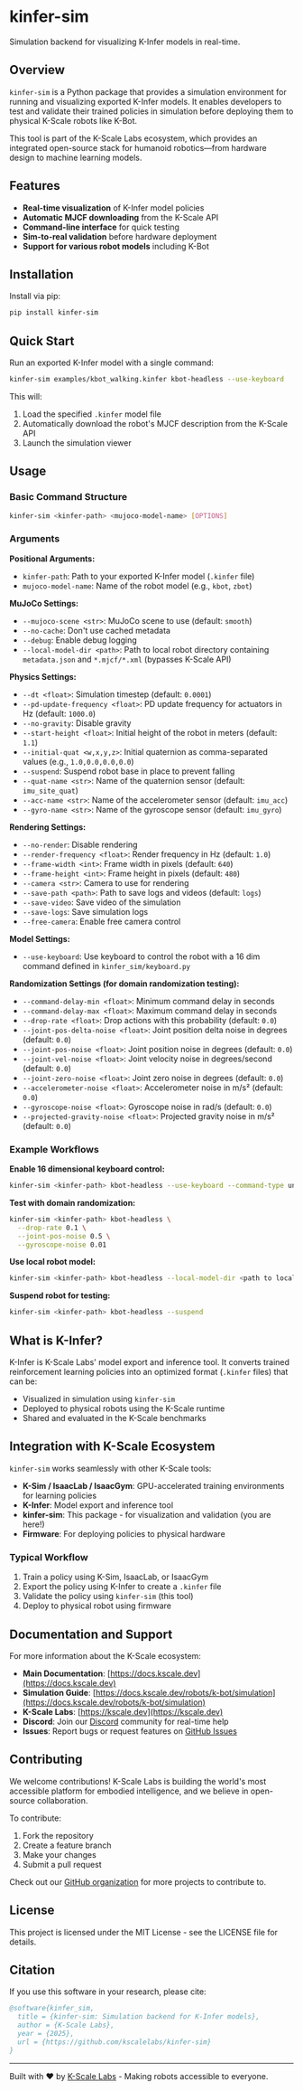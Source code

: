 # kinfer-sim

Simulation backend for visualizing K-Infer models in real-time.

## Overview

`kinfer-sim` is a Python package that provides a simulation environment for running and visualizing exported K-Infer models. It enables developers to test and validate their trained policies in simulation before deploying them to physical K-Scale robots like K-Bot.

This tool is part of the K-Scale Labs ecosystem, which provides an integrated open-source stack for humanoid robotics—from hardware design to machine learning models.

## Features

- **Real-time visualization** of K-Infer model policies
- **Automatic MJCF downloading** from the K-Scale API
- **Command-line interface** for quick testing
- **Sim-to-real validation** before hardware deployment
- **Support for various robot models** including K-Bot

## Installation

Install via pip:

```bash
pip install kinfer-sim
```

## Quick Start

Run an exported K-Infer model with a single command:

```bash
kinfer-sim examples/kbot_walking.kinfer kbot-headless --use-keyboard
```

This will:
1. Load the specified `.kinfer` model file
2. Automatically download the robot's MJCF description from the K-Scale API
3. Launch the simulation viewer

## Usage

### Basic Command Structure

```bash
kinfer-sim <kinfer-path> <mujoco-model-name> [OPTIONS]
```

### Arguments

**Positional Arguments:**
- `kinfer-path`: Path to your exported K-Infer model (`.kinfer` file)
- `mujoco-model-name`: Name of the robot model (e.g., `kbot`, `zbot`)

**MuJoCo Settings:**
- `--mujoco-scene <str>`: MuJoCo scene to use (default: `smooth`)
- `--no-cache`: Don't use cached metadata
- `--debug`: Enable debug logging
- `--local-model-dir <path>`: Path to local robot directory containing `metadata.json` and `*.mjcf/*.xml` (bypasses K-Scale API)

**Physics Settings:**
- `--dt <float>`: Simulation timestep (default: `0.0001`)
- `--pd-update-frequency <float>`: PD update frequency for actuators in Hz (default: `1000.0`)
- `--no-gravity`: Disable gravity
- `--start-height <float>`: Initial height of the robot in meters (default: `1.1`)
- `--initial-quat <w,x,y,z>`: Initial quaternion as comma-separated values (e.g., `1.0,0.0,0.0,0.0`)
- `--suspend`: Suspend robot base in place to prevent falling
- `--quat-name <str>`: Name of the quaternion sensor (default: `imu_site_quat`)
- `--acc-name <str>`: Name of the accelerometer sensor (default: `imu_acc`)
- `--gyro-name <str>`: Name of the gyroscope sensor (default: `imu_gyro`)

**Rendering Settings:**
- `--no-render`: Disable rendering
- `--render-frequency <float>`: Render frequency in Hz (default: `1.0`)
- `--frame-width <int>`: Frame width in pixels (default: `640`)
- `--frame-height <int>`: Frame height in pixels (default: `480`)
- `--camera <str>`: Camera to use for rendering
- `--save-path <path>`: Path to save logs and videos (default: `logs`)
- `--save-video`: Save video of the simulation
- `--save-logs`: Save simulation logs
- `--free-camera`: Enable free camera control

**Model Settings:**
- `--use-keyboard`: Use keyboard to control the robot with a 16 dim command defined in `kinfer_sim/keyboard.py`

**Randomization Settings (for domain randomization testing):**
- `--command-delay-min <float>`: Minimum command delay in seconds
- `--command-delay-max <float>`: Maximum command delay in seconds
- `--drop-rate <float>`: Drop actions with this probability (default: `0.0`)
- `--joint-pos-delta-noise <float>`: Joint position delta noise in degrees (default: `0.0`)
- `--joint-pos-noise <float>`: Joint position noise in degrees (default: `0.0`)
- `--joint-vel-noise <float>`: Joint velocity noise in degrees/second (default: `0.0`)
- `--joint-zero-noise <float>`: Joint zero noise in degrees (default: `0.0`)
- `--accelerometer-noise <float>`: Accelerometer noise in m/s² (default: `0.0`)
- `--gyroscope-noise <float>`: Gyroscope noise in rad/s (default: `0.0`)
- `--projected-gravity-noise <float>`: Projected gravity noise in m/s² (default: `0.0`)

### Example Workflows

**Enable 16 dimensional keyboard control:**
```bash
kinfer-sim <kinfer-path> kbot-headless --use-keyboard --command-type unified
```

**Test with domain randomization:**
```bash
kinfer-sim <kinfer-path> kbot-headless \
  --drop-rate 0.1 \
  --joint-pos-noise 0.5 \
  --gyroscope-noise 0.01
```

**Use local robot model:**
```bash
kinfer-sim <kinfer-path> kbot-headless --local-model-dir <path to local model>
```

**Suspend robot for testing:**
```bash
kinfer-sim <kinfer-path> kbot-headless --suspend
```

## What is K-Infer?

K-Infer is K-Scale Labs' model export and inference tool. It converts trained reinforcement learning policies into an optimized format (`.kinfer` files) that can be:
- Visualized in simulation using `kinfer-sim`
- Deployed to physical robots using the K-Scale runtime
- Shared and evaluated in the K-Scale benchmarks

## Integration with K-Scale Ecosystem

`kinfer-sim` works seamlessly with other K-Scale tools:

- **K-Sim / IsaacLab / IsaacGym**: GPU-accelerated training environments for learning policies
- **K-Infer**: Model export and inference tool
- **kinfer-sim**: This package - for visualization and validation (you are here!)
- **Firmware**: For deploying policies to physical hardware

### Typical Workflow

1. Train a policy using K-Sim, IsaacLab, or IsaacGym
2. Export the policy using K-Infer to create a `.kinfer` file
3. Validate the policy using `kinfer-sim` (this tool)
4. Deploy to physical robot using firmware

## Documentation and Support

For more information about the K-Scale ecosystem:
- **Main Documentation**: [https://docs.kscale.dev](https://docs.kscale.dev)
- **Simulation Guide**: [https://docs.kscale.dev/robots/k-bot/simulation](https://docs.kscale.dev/robots/k-bot/simulation)
- **K-Scale Labs**: [https://kscale.dev](https://kscale.dev)
- **Discord**: Join our [Discord](https://discord.gg/wZmtKrRYwF) community for real-time help
- **Issues**: Report bugs or request features on [GitHub Issues](https://github.com/kscalelabs/kinfer-sim/issues)

## Contributing

We welcome contributions! K-Scale Labs is building the world's most accessible platform for embodied intelligence, and we believe in open-source collaboration.

To contribute:
1. Fork the repository
2. Create a feature branch
3. Make your changes
4. Submit a pull request

Check out our [GitHub organization](https://github.com/kscalelabs) for more projects to contribute to.

## License

This project is licensed under the MIT License - see the LICENSE file for details.

## Citation

If you use this software in your research, please cite:

```bibtex
@software{kinfer_sim,
  title = {kinfer-sim: Simulation backend for K-Infer models},
  author = {K-Scale Labs},
  year = {2025},
  url = {https://github.com/kscalelabs/kinfer-sim}
}
```

---

Built with ❤️ by [K-Scale Labs](https://kscale.dev) - Making robots accessible to everyone.